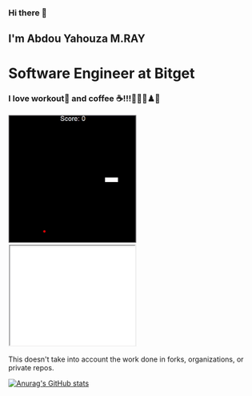 ### Hi there 👋
## I'm Abdou Yahouza M.RAY
# Software Engineer at Bitget
### I love workout💪 and coffee ☕!!!🎲👨‍💻♟🎱

<a href="https://github.com/M-RAY47/Snake-game"><img src="https://github.com/M-RAY47/Snake-game/blob/master/snake_game.gif" width="256"/></a>
<a href="https://github.com/M-RAY47/Turtle-graphic"><img src="https://github.com/M-RAY47/Turtle-graphic/blob/turtle_race/turtle_race.gif" width="256"/></a>
<p>This doesn't take into account the work done in forks, organizations, or private repos.</p>

[![Anurag's GitHub stats](https://github-readme-stats.vercel.app/api?username=M-RAY47&show_icons=true&theme=radical)](https://github.com/anuraghazra/github-readme-stats)

<!--
**M-RAY47/M-RAY47** is a ✨ _special_ ✨ repository because its `README.md` (this file) appears on your GitHub profile.

Here are some ideas to get you started:

- 🔭 I’m currently working on vue.js
- 🌱 I’m currently learning javascript
